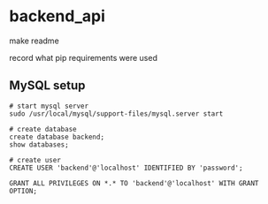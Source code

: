 # backend_api

make readme

record what pip requirements were used


## MySQL setup

```
# start mysql server
sudo /usr/local/mysql/support-files/mysql.server start

# create database
create database backend;
show databases;

# create user
CREATE USER 'backend'@'localhost' IDENTIFIED BY 'password';

GRANT ALL PRIVILEGES ON *.* TO 'backend'@'localhost' WITH GRANT OPTION;
```